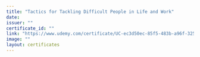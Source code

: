 ```yaml
---
title: "Tactics for Tackling Difficult People in Life and Work"
date: 
issuer: ""
certificate_id: ""
link: "https://www.udemy.com/certificate/UC-ec3d50ec-85f5-483b-a96f-325b98ca7299/"
image: ""
layout: certificates
---
```

